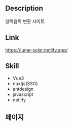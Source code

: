 ## Description
양력음력 변환 사이트

## Link
https://lunar-solar.netlify.app/

## Skill
* Vue3
* nuxtjs(SSG)
* antdesign
* javascript
* netlify

## 페이지
